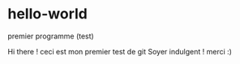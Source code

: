 # hello-world
premier programme (test)

Hi there ! ceci est mon premier test de git
Soyer indulgent !
merci :) 
